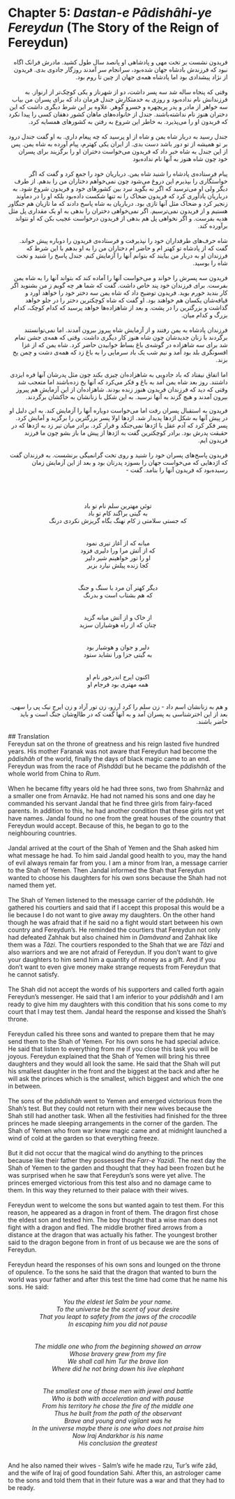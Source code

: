 # Chapter 5: *Dastan-e Pâdishâhi-ye Fereydun* (The Story of the Reign of Fereydun)

<div dir="rtl">
فریدون نشست بر تخت مهی و پادشاهی او پانصد سال طول کشید. مادرش فرانک اگاه نبود که فرزندش بادشاه جهان شده‌بود، سرانجام سر آمدند روزگار جادو‌ی بدی. فریدون از نژاد پیشدادی بود اما پادشاه همه‌ی جهان از چین تا روم بود. 
<br>
<br>
وقتی که پنجاه ساله شد سه پسر داشت، دو از شهرناز و یکی کوچک‌تر از ارنواز. به فرزندانش نام نداده‌بود و روزی به خدمتکارش جندل فرمان داد که برای پسران من بیاب سه خواهر از مادر و پدر پریچهره و خسرو گوهر. علاوه بر این شرط دیگری داشت که این دختران هنوز نام نداشته‌باشند. جندل از خانواده‌های ماهان کشور دهقان کسی را پیدا نکرد که فریدون او را می‌پذیرد. به خاطر این شروع به رفتن به کشورهای همسایه کرد. 
<br>
<br>
جندل رسید به دربار شاه یمن و شاه از او پرسید که چه پیغام داری. به او گفت جندل درود بر تو همیشه از تو دور باشد دست بدی. از ایران یکی کهترم، پیام آورده به شاه یمن. پس از این جندل به شاه خبر داد که فریدون می‌خواست دختران او را  برگزیند برای پسران خود چون شاه هنوز به آنها نام نداده‌بود  
<br>
<br>
پیام فرستاده‌ی پادشاه را شنید شاه یمن. درباریان خود را جمع کرد و گفت که اگر خواستگاری را بپذیرم این دروغ می‌شود چون نمی‌خواهم دختاران من را بدهم. از طرف دیگر ولی او می‌ترسید که اگر نه بگوید نبرد بین کشورها‌ی خود و فریدون شروع شود. به درباریان یادآوری کرد که فریدون ضحاک را نه تنها شکست داده‌بود بلکه او را در دماوند زنجیر کرد و ضحاک مثل آنها تازی بود. درباریان به شاه پاسخ دادند که ما تازیان هم جنگاور هستیم و از فریدون نمی‌ترسیم. اگر نمی‌خواهی دختران را بدهی به او یک مقداری پل مثل هدیه بفرست. و اگر نخواهی پل هم بدهی از فریدون درخواست عجیب بکن که او نتواند برآورده کند.
<br>
<br>
شاه حرف‌های طرفداران خود را نپذیرفت و فرستاده‌ی فریدون را دوباره پیش خواند. گفت که از پادشاه تو کهتر ام و حاضر ام دختاران من را به او بدهم با این شرط که فرزندان او به دربار من بیایند که بتوانم آنها را آزمایش کنم. جندل پاسخ را شنید و تخت شاه را بوسید. 
<br>
<br>
فریدون سه پسرش را خواند و می‌خواست آنها را آماده کند که بتواند آنها را به شاه یمن بفرست. برای فرزندان خود پند خاص داشت. گفت که شما هر چه گویم ز من بشنوید اگر کار بندید خورم بوید. فریدون توضیح داد که شاه یمن سه دختر خود را خواهد آورد و قیافه‌شان یکسان هم خواهند بود. او گفت که شاه کوچکترین دختر را در جلو خواهد گذاشت و بزرگترین را در پشت. و بعد از شاهزاده‌ها خواهد پرسید که کدام کوچک، کدام بزرگ و کدام میان. 
<br>
<br>
فرزندان پادشاه به یمن رفتند و از آزمایش شاه پیروز بیرون آمدند. اما نمی‌توانستند برگردند با زنان جدیدشان چون شاه هنوز کار دیگری داشت. وقتی که همه‌ی جشن تمام شد برای سه شاهزاده در گوشه‌ی باغ بساط خوابیدن حاضر کرد. شاه یمن که از غزا افسونگری بلد بود آمد و نیم شب یک باد سرمایی را به باغ زد که همه‌ی دشت و چمن یخ بزند. 
<br>
<br>
اما اتفاق نیفتاد که باد جادویی به شاهزاده‌ان چیزی بکند چون مثل پدرشان آنها فره ایزدی داشتند. روز بعد شاه یمن آمد به باغ و فکر می‌کرد که آنها یخ زده‌باشند اما متعجب شد وقتی که دید که فرزندان فریدون هنوز زنده بودند. شاهزاده‌ان از این آزمایش هم پیروز بیرون آمدند و هیچ گزند به آنها نرسید. به این شکل با زنانشان به خاکشان برگردند.

فریدون به استقبال پسران رفت اما می‌خواست دوباره آنها را آزمایش کند. به این دلیل او در پیش آنها به شکل اژدها پدیدار شد. اژدها اولا پسر بزرگترین را برگزید و آمایش کرد. پسر فکر کرد که آدم عقل با اژدها نمی‌جنگد و فرار کرد. برادر میان تیر زد به اژدها که در حقیقت پدرش بود. برادر کوچکترین گفت به اژدها از پیش ما باز بشو چون ما فرزند فریدون ایم. 
<br>
<br>
فریدون پاسخ‌های پسران خود را شنید و روی تخت گرانمیگی برنشست. به فرزندان گفت که اژدهایی که می‌خواست جهان را بسوزد پدرتان بود و بعد از این آزمایش زمان رسیده‌بود که فریدون آنها را بنامد. گفت - 
<center>
<br>
<br>
<br>توئي مهترین سلم نام تو باد
<br>به گیتی براگند کام تو باد
<br>که جستی سلامتی ز کام نهنگ
بگاه گریزش نکردی درنگ
<br>
<br>
<br>میانه که از آغاز تیری نمود
<br>که از آتش مرا ورا دلیری فزود
<br>او را تور خواهینم شیر دلیر
<br>کجا زنده پیلش نیارد بزیر
<br>
<br>
<br>دیگر کهتر آن مرد با سنگ و جنگ
<br>که هم بشتاب است و بدرنگ
<br>
<br>
<br>از خاک و از آتش میانه گزید
<br>چنان که از راه هوشیاران سزید
<br>
<br>
<br>دلیر و جوان و هوشیار بود
<br>به گیتی جزا ورا نشاید ستود
<br>
<br>
<br>اکنون ایرج اندرخور نام او
<br>همه مهتری بود فرجام او
</center>
<br>
<br>
و هم به زنانشان اسم داد - زن سلم را کرد آرزو، زن تور آزاد و زن ایرج نیک پی را سهی. بعد از این اخترشناسی به پسران آمد و به آنها گفت که در طالع‌شان جنگ است و باید حاضر باشند. 
</div>
<br>
## Translation
<div>
Fereydun sat on the throne of greatness and his reign lasted five hundred years. His mother Faranak was not aware that Fereydun had become the <em>pâdishâh</em> of the world, finally the days of black magic came to an end. Fereydun was from the race of <em>Pishdâdi</em> but he became the <em>pâdishâh</em> of the whole world from China to <em>Rum</em>.
<br>
<br>
When he became fifty years old he had three sons, two from Shahrnâz and a smaller one from Arnavâz. He had not named his sons and one day he commanded his servant Jandal that he find three girls from fairy-faced parents. In addition to this, he had another condition that these girls not yet have names. Jandal found no one from the great houses of the country that Fereydun would accept. Because of this, he began to go to the neighbouring countries.
<br>
<br>
Jandal arrived at the court of the Shah of Yemen and the Shah asked him what message he had. To him said Jandal good health to you, may the hand of evil always remain far from you. I am a minor from Iran, a message carrier to the Shah of Yemen. Then Jandal informed the Shah that Fereydun wanted to choose his daughters for his own sons because the Shah had not named them yet. 
<br>
<br>
The Shah of Yemen listened to the message carrier of the <em>pâdishâh</em>. He gathered his courtiers and said that if I accept this proposal this would be a lie because I do not want to give away my daughters. On the other hand though he was afraid that if he said no a fight would start between his own country and Fereydun’s. He reminded the courtiers that Fereydun not only had defeated Zahhak but also chained him in <em>Damâvand</em> and Zahhak like them was a <em>Tâzi</em>. The courtiers responded to the Shah that we are <em>Tâzi</em> and also warriors and we are not afraid of Fereydun. If you don’t want to give your daughters to him send him a quantity of money as a gift. And if you don’t want to even give money make strange requests from Fereydun that he cannot satisfy. 
<br>
<br>
The Shah did not accept the words of his supporters and called forth again Fereydun’s messenger. He said that I am inferior to your <em>pâdishâh</em> and I am ready to give him my daughters with this condition that his sons come to my court that I may test them. Jandal heard the response and kissed the Shah’s throne. 
<br>
<br>
Fereydun called his three sons and wanted to prepare them that he may send them to the Shah of Yemen. For his own sons he had special advice. He said that listen to everything from me if you close this task you will be joyous. Fereydun explained that the Shah of Yemen will bring his three daughters and they would all look the same. He said that the Shah will put his smallest daughter in the front and the biggest at the back and after he will ask the princes which is the smallest, which biggest and which the one in between. 
<br>
<br>
The sons of the <em>pâdishâh</em> went to Yemen and emerged victorious from the Shah’s test. But they could not return with their new wives because the Shah still had another task. When all the festivities had finished for the three princes he made sleeping arrangements in the corner of the garden. The Shah of Yemen who from war knew magic came and at midnight launched a wind of cold at the garden so that everything freeze.
<br>
<br>
But it did not occur that the magical wind do anything to the princes because like their father they possessed the <em>Farr-e Yazidi</em>. The next day the Shah of Yemen to the garden and thought that they had been frozen but he was surprised when he saw that Fereydun’s sons were yet alive. The princes emerged victorious from this test also and no damage came to them. In this way they returned to their palace with their wives. 
<br>
<br>
Fereydun went to welcome the sons but wanted again to test them. For this reason, he appeared as a dragon in front of them. The dragon first chose the eldest son and tested him. The boy thought that a wise man does not fight with a dragon and fled. The middle brother fired arrows from a distance at the dragon that was actually his father. The youngest brother said to the dragon begone from in front of us because we are the sons of Fereydun.
<br>
<br>
Fereydun heard the responses of his own sons and lounged on the throne of opulence. To the sons he said that the dragon that wanted to burn the world was your father and after this test the time had come that he name his sons. He said:
<br>
<br>
<center>
<em>
You the eldest let Salm be your name.<br>
To the universe be the scent of your desire<br>
That you leapt to safety from the jaws of the crocodile <br>
In escaping him you did not pause <br>
<br>
<br>
The middle one who from the beginning showed an arrow <br>
Whose bravery grew from my fire <br>
We shall call him Tur the brave lion <br>
Where did he not bring down his live elephant<br>
<br>
<br>
The smallest one of those men with jewel and battle<br>
Who is both with acceleration and with pause<br>
From his territory he chose the fire of the middle one<br>
Thus he built from the path of the observant<br>
Brave and young and vigilant was he<br>
In the universe maybe there is one who does not praise him<br>
Now Iraj Andarkhor is his name<br>
His conclusion the greatest
</em>
</center>
<br>
<br>
And he also named their wives - Salm’s wife he made  rzu, Tur’s wife  zâd, and the wife of Iraj of good foundation Sahi. After this, an astrologer came to the sons and told them that in their future was a war and that they had to be ready. 
</div>